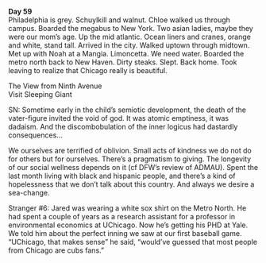 **Day 59**  
Philadelphia is grey. Schuylkill and walnut. Chloe walked us through campus. Boarded the megabus to New York. Two asian ladies, maybe they were our mom’s age. Up the mid atlantic. Ocean liners and cranes, orange and white, stand tall. Arrived in the city. Walked uptown through midtown. Met up with Noah at a Mangia. Limoncetta. We need water. Boarded the metro north back to New Haven. Dirty steaks. Slept. Back home. Took leaving to realize that Chicago really is beautiful. 

The View from Ninth Avenue  
Visit Sleeping Giant

SN: Sometime early in the child’s semiotic development, the death of the vater-figure invited the void of god. It was atomic emptiness, it was dadaism. And the discombobulation of the inner logicus had dastardly consequences…

We ourselves are terrified of oblivion. Small acts of kindness we do not do for others but for ourselves. There’s a pragmatism to giving. The longevity of our social wellness depends on it (cf DFW’s review of ADMAU). Spent the last month living with black and hispanic people, and there’s a kind of hopelessness that we don’t talk about this country. And always we desire a sea-change.

Stranger \#6: Jared was wearing a white sox shirt on the Metro North. He had spent a couple of years as a research assistant for a professor in environmental economics at UChicago. Now he’s getting his PHD at Yale. We told him about the perfect inning we saw at our first baseball game. “UChicago, that makes sense” he said, “would’ve guessed that most people from Chicago are cubs fans.”